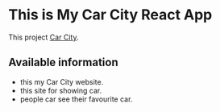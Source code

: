 # This is My Car City React App

This project [Car City](https://agitated-archimedes-b880fd.netlify.app/).

## Available information

-   this my Car City website.
-   this site for showing car.
-   people car see their favourite car.
